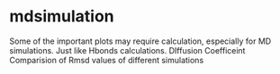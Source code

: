 # mdsimulation
Some of the important plots may require calculation, especially for MD simulations.
Just like Hbonds calculations.
DIffusion Coefficeint
Comparision of Rmsd values of different simulations

